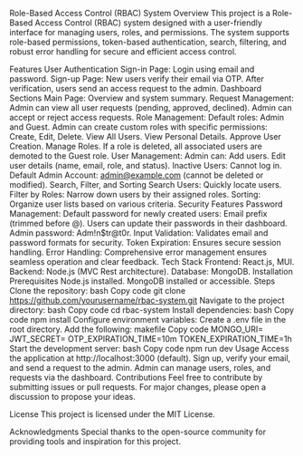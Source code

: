 Role-Based Access Control (RBAC) System
Overview
This project is a Role-Based Access Control (RBAC) system designed with a user-friendly interface for managing users, roles, and permissions. The system supports role-based permissions, token-based authentication, search, filtering, and robust error handling for secure and efficient access control.

Features
User Authentication
Sign-in Page: Login using email and password.
Sign-up Page:
New users verify their email via OTP.
After verification, users send an access request to the admin.
Dashboard Sections
Main Page: Overview and system summary.
Request Management:
Admin can view all user requests (pending, approved, declined).
Admin can accept or reject access requests.
Role Management:
Default roles: Admin and Guest.
Admin can create custom roles with specific permissions:
Create, Edit, Delete.
View All Users.
View Personal Details.
Approve User Creation.
Manage Roles.
If a role is deleted, all associated users are demoted to the Guest role.
User Management:
Admin can:
Add users.
Edit user details (name, email, role, and status).
Inactive Users: Cannot log in.
Default Admin Account: admin@example.com (cannot be deleted or modified).
Search, Filter, and Sorting
Search Users: Quickly locate users.
Filter by Roles: Narrow down users by their assigned roles.
Sorting: Organize user lists based on various criteria.
Security Features
Password Management:
Default password for newly created users: Email prefix (trimmed before @).
Users can update their passwords in their dashboard.
Admin password: Adm!n$tr@t0r.
Input Validation:
Validates email and password formats for security.
Token Expiration: Ensures secure session handling.
Error Handling: Comprehensive error management ensures seamless operation and clear feedback.
Tech Stack
Frontend: React.js, MUI.
Backend: Node.js (MVC Rest architecture).
Database: MongoDB.
Installation
Prerequisites
Node.js installed.
MongoDB installed or accessible.
Steps
Clone the repository:
bash
Copy code
git clone https://github.com/yourusername/rbac-system.git
Navigate to the project directory:
bash
Copy code
cd rbac-system
Install dependencies:
bash
Copy code
npm install
Configure environment variables:
Create a .env file in the root directory.
Add the following:
makefile
Copy code
MONGO_URI=<your-mongodb-connection-string>
JWT_SECRET=<your-secret-key>
OTP_EXPIRATION_TIME=10m
TOKEN_EXPIRATION_TIME=1h
Start the development server:
bash
Copy code
npm run dev
Usage
Access the application at http://localhost:3000 (default).
Sign up, verify your email, and send a request to the admin.
Admin can manage users, roles, and requests via the dashboard.
Contributions
Feel free to contribute by submitting issues or pull requests. For major changes, please open a discussion to propose your ideas.

License
This project is licensed under the MIT License.

Acknowledgments
Special thanks to the open-source community for providing tools and inspiration for this project.